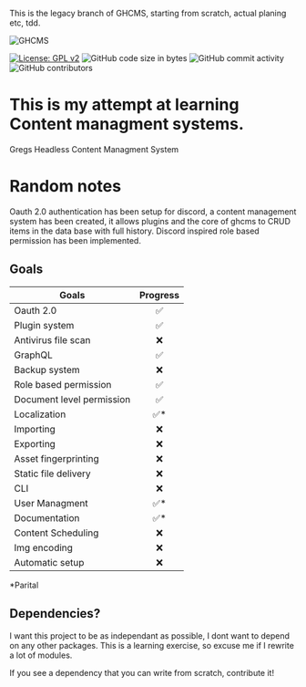 This is the legacy branch of GHCMS, starting from scratch, actual planing etc, tdd.

![GHCMS](https://raw.githubusercontent.com/GrzegorzManiak/GHCMS/master/GHcms.png)

[![License: GPL v2](https://img.shields.io/badge/License-GPL_v2-blue.svg)](https://www.gnu.org/licenses/old-licenses/gpl-2.0.en.html) 
![GitHub code size in bytes](https://img.shields.io/github/languages/code-size/GrzegorzManiak/GHCMS)
![GitHub commit activity](https://img.shields.io/github/commit-activity/w/GrzegorzManiak/GHCMS)
![GitHub contributors](https://img.shields.io/github/contributors/GrzegorzManiak/GHCMS)

# This is my attempt at learning Content managment systems.

Gregs
Headless
Content
Managment
System

# Random notes

Oauth 2.0 authentication has been setup for discord, a content management system has been created, it allows plugins and the core of ghcms to CRUD items in the data base with full history.
Discord inspired role based permission has been implemented.

## Goals

| Goals | Progress |
| ------------- |:-------------:|
| Oauth 2.0             | ✅ |
| Plugin system         | ✅ |
| Antivirus file scan   | ❌ |
| GraphQL               | ✅ |
| Backup system         | ❌ |
| Role based permission | ✅ |
| Document level permission | ✅ |
| Localization          | ✅* |
| Importing             | ❌ |
| Exporting             | ❌ |
| Asset fingerprinting  | ❌ |
| Static file delivery  | ❌ |
| CLI                   | ❌ |
| User Managment        | ✅* |
| Documentation         | ✅* |
| Content Scheduling    | ❌ |
| Img encoding          | ❌ |
| Automatic setup       | ❌ |

*Parital

## Dependencies?

I want this project to be as independant as possible, I dont want to depend on any other packages.
This is a learning exercise, so excuse me if I rewrite a lot of modules.

If you see a dependency that you can write from scratch, contribute it!
